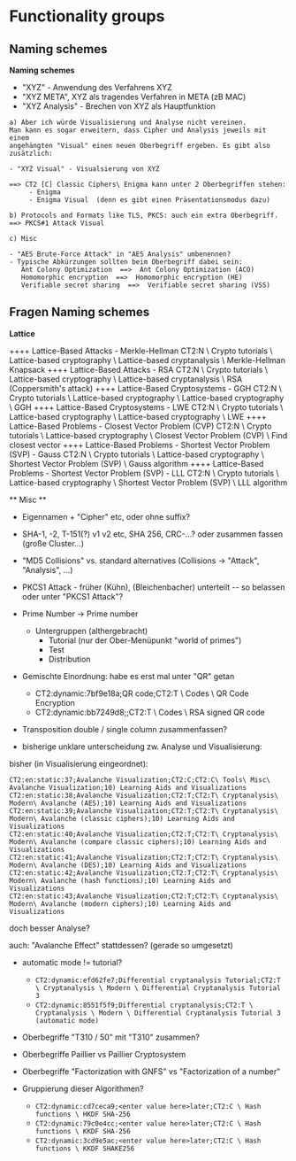 # Functionality groups

## Naming schemes

**Naming schemes**

- "XYZ" - Anwendung des Verfahrens XYZ
- "XYZ META", XYZ als tragendes Verfahren in META (zB MAC)
- "XYZ Analysis" - Brechen von XYZ als Hauptfunktion

```
a) Aber ich würde Visualisierung und Analyse nicht vereinen.
Man kann es sogar erweitern, dass Cipher und Analysis jeweils mit einem
angehängten "Visual" einen neuen Oberbegriff ergeben. Es gibt also
zusätzlich:

- "XYZ Visual" - Visualsierung von XYZ

==> CT2 [C] Classic Ciphers\ Enigma kann unter 2 Oberbegriffen stehen:
     - Enigma
     - Enigma Visual  (denn es gibt einen Präsentationsmodus dazu)
```
```
b) Protocols and Formats like TLS, PKCS: auch ein extra Oberbegriff.
==> PKCS#1 Attack Visual
```
```
c) Misc

- "AES Brute-Force Attack" in "AES Analysis" umbenennen?
- Typische Abkürzungen sollten beim Oberbegriff dabei sein:
   Ant Colony Optimization  ==>  Ant Colony Optimization (ACO)
   Homomorphic encryption  ==>  Homomorphic encryption (HE)
   Verifiable secret sharing  ==>  Verifiable secret sharing (VSS)
```

## Fragen Naming schemes

**Lattice**

++++ Lattice-Based Attacks - Merkle-Hellman
CT2:N \ Crypto tutorials \ Lattice-based cryptography \ Lattice-based cryptanalysis \ Merkle-Hellman Knapsack
++++ Lattice-Based Attacks - RSA
CT2:N \ Crypto tutorials \ Lattice-based cryptography \ Lattice-based cryptanalysis \ RSA (Coppersmith's attack)
++++ Lattice-Based Cryptosystems - GGH
CT2:N \ Crypto tutorials \ Lattice-based cryptography \ Lattice-based cryptography \ GGH
++++ Lattice-Based Cryptosystems - LWE
CT2:N \ Crypto tutorials \ Lattice-based cryptography \ Lattice-based cryptography \ LWE
++++ Lattice-Based Problems - Closest Vector Problem (CVP)
CT2:N \ Crypto tutorials \ Lattice-based cryptography \ Closest Vector Problem (CVP) \ Find closest vector
++++ Lattice-Based Problems - Shortest Vector Problem (SVP) - Gauss
CT2:N \ Crypto tutorials \ Lattice-based cryptography \ Shortest Vector Problem (SVP) \ Gauss algorithm
++++ Lattice-Based Problems - Shortest Vector Problem (SVP) - LLL
CT2:N \ Crypto tutorials \ Lattice-based cryptography \ Shortest Vector Problem (SVP) \ LLL algorithm


** Misc **

- Eigennamen + "Cipher" etc, oder ohne suffix?
- SHA-1, -2, T-151(?) v1 v2 etc, SHA 256, CRC-...? oder zusammen fassen (große Cluster...)

- "MD5 Collisions" vs. standard alternatives (Collisions -> "Attack", "Analysis", ...)

- PKCS1 Attack - früher (Kühn), (Bleichenbacher) unterteilt -- so belassen oder unter "PKCS1 Attack"?

- Prime Number -> Prime number
    - Untergruppen (althergebracht)
        - Tutorial (nur der Ober-Menüpunkt "world of primes")
        - Test
        - Distribution

- Gemischte Einordnung: habe es erst mal unter "QR" getan
    - CT2:dynamic:7bf9e18a;QR code;CT2:T \ Codes \ QR Code Encryption
    - CT2:dynamic:bb7249d8;<enter value here>;CT2:T \ Codes \ RSA signed QR code

- Transposition double / single column zusammenfassen?

- bisherige unklare unterscheidung zw. Analyse und Visualisierung:

bisher (in Visualisierung eingeordnet):

```
CT2:en:static:37;Avalanche Visualization;CT2:C;CT2:C\ Tools\ Misc\ Avalanche Visualization;10) Learning Aids and Visualizations
CT2:en:static:38;Avalanche Visualization;CT2:T;CT2:T\ Cryptanalysis\ Modern\ Avalanche (AES);10) Learning Aids and Visualizations
CT2:en:static:39;Avalanche Visualization;CT2:T;CT2:T\ Cryptanalysis\ Modern\ Avalanche (classic ciphers);10) Learning Aids and Visualizations
CT2:en:static:40;Avalanche Visualization;CT2:T;CT2:T\ Cryptanalysis\ Modern\ Avalanche (compare classic ciphers);10) Learning Aids and Visualizations
CT2:en:static:41;Avalanche Visualization;CT2:T;CT2:T\ Cryptanalysis\ Modern\ Avalanche (DES);10) Learning Aids and Visualizations
CT2:en:static:42;Avalanche Visualization;CT2:T;CT2:T\ Cryptanalysis\ Modern\ Avalanche (hash functions);10) Learning Aids and Visualizations
CT2:en:static:43;Avalanche Visualization;CT2:T;CT2:T\ Cryptanalysis\ Modern\ Avalanche (modern ciphers);10) Learning Aids and Visualizations
```
doch besser Analyse?

auch: "Avalanche Effect" stattdessen? (gerade so umgesetzt)

- automatic mode != tutorial?
    - `CT2:dynamic:efd62fe7;Differential cryptanalysis Tutorial;CT2:T \ Cryptanalysis \ Modern \ Differential Cryptanalysis Tutorial 3`
    - `CT2:dynamic:8551f5f9;Differential cryptanalysis;CT2:T \ Cryptanalysis \ Modern \ Differential Cryptanalysis Tutorial 3 (automatic mode)`

- Oberbegriffe "T310 / 50" mit "T310" zusammen?

- Oberbegriffe Paillier vs Paillier Cryptosystem

- Oberbegriffe "Factorization with GNFS" vs "Factorization of a number"

- Gruppierung dieser Algorithmen?
    - `CT2:dynamic:cd7ceca9;<enter value here>later;CT2:C \ Hash functions \ HKDF SHA-256`
    - `CT2:dynamic:79c0e4cc;<enter value here>later;CT2:C \ Hash functions \ KKDF SHA-256`
    - `CT2:dynamic:3cd9e5ac;<enter value here>later;CT2:C \ Hash functions \ KKDF SHAKE256`
